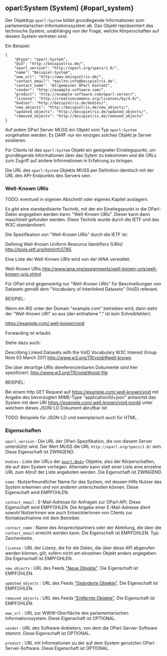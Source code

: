oparl:System (System)   {#oparl_system}
--------------------

Der Objekttyp `oparl:System` bildet grundlegende Informationen zum
parlamentarischen Informationssystem ab. Das Objekt repräsentiert
das technische System, unabhängig von der Frage, welche Körperschaften
auf diesem System vertreten sind.

Ein Beispiel:

~~~~~  {#system_ex1 .json}
{
    "@type": "oparl:System",
    "@id": "http://beispielris.de/",
    "oparl_version": "http://oparl.org/specs/1.0/",
    "name": "Beispiel-System",
    "www_url": "http://www.beispielris.de/",
    "contact_email": "mailto:info@beispielris.de",
    "contact_name": "Allgemeiner OParl Kontakt",
    "vendor": "http://example-software.com/",
    "product": "http://example-software.com/oparl-server/",
    "license": "http://creativecommons.org/licenses/by/4.0/",
    "bodies": "http://beispielris.de/bodies/",
    "new_objects": "http://beispielris.de/new_objects/",
    "updated_objects": "http://beispielris.de/updated_objects/",
    "removed_objects": "http://beispielris.de/removed_objects"
}
~~~~~

Auf jedem OParl Server MUSS ein Objekt vom Typ `oparl:System` vorgehalten
werden. Es DARF nur ein einziges solches Objekt je Server existieren.

Für Clients ist das `oparl:System` Objekt ein geeigneter Einstiegspunkt,
um grundlegende Informationen über das Sytem zu bekommen und die URLs
zum Zugriff auf andere Informationen in Erfahrung zu bringen.

Die URL des `oparl:System` Objekts MUSS per Definition identisch mit
der URL des API-Endpunkts des Servers sein.

### Well-Known URIs

TODO: eventuell in eigenen Abschnitt oder eigenes Kapitel auslagern.

Es gibt eine standardisierte Technik, mit der ein Einstiegspunkt in die OParl-Daten angegeben werden kann: "Well-Known URIs". Dieser kann dann maschinell gefunden werden. Diese Technik wurde durch die IETF und das W3C standardisiert.

Die Spezifikation von "Well-Known URIs" durch die IETF ist:

Defining Well-Known Uniform Resource Identifiers (URIs)
http://tools.ietf.org/html/rfc5785

Eine Liste der Well-Known URIs wird von der IANA verwaltet:

Well-Known URIs
http://www.iana.org/assignments/well-known-uris/well-known-uris.xhtml

Für OParl sind gegenwärtig nur "Well-Known URIs" für Beschreibungen von Datasets gemäß dem "Vocabulary of Interlinked Datasets" (VoID) relevant.

BEISPIEL:

Wenn ein RIS unter der Domain "example.com" betrieben wird, dann sieht der "Well-Known URI" so aus (der enthaltene "." ist _kein_ Schreibfehler):

https://example.com/.well-known/void

Forwarding ist erlaubt.

Siehe dazu auch:

Describing Linked Datasets with the VoID Vocabulary
W3C Interest Group Note 03 March 2011
http://www.w3.org/TR/void/#well-known

Die über derartige URIs dereferenzierbaren Dokumente sind hier spezifiziert:
http://www.w3.org/TR/void/#void-file

BEISPIEL:

Bei einem http GET Request auf https://example.com/.well-known/void mit Angabe des bevorzugten MIME-Type "application/ld+json" antwortet das System mit dem URI https://example.com/.well-known/void.jsonld unter welchem dieses JSON-LD Dokument abrufbar ist:

TODO: Beispiele für JSON-LD und exemplarisch auch für HTML.

### Eigenschaften

`oparl_version`
:   Die URL der OParl-Spezifikation, die von diesem Server unterstützt 
    wird. Der Wert MUSS die URL `http://oparl.org/specs/1.0/` sein.
    Diese Eigenschaft ist ZWINGEND.

`bodies`
:   Liste der URLs der [`oparl:Body`](#oparl_body)-Objekte, also der 
    Körperschaften, die auf dem System vorliegen. Alternativ kann statt 
    einer Liste eine einzelne URL zum Abruf der Liste angeboten werden. 
    Die Eigenschaft ist ZWINGEND.

`name`
:   Nutzerfreundlicher Name für das System, mit dessen Hilfe Nutzer das
    System erkennen und von anderen unterscheiden können. Diese Eigenschaft
    wird EMPFOHLEN.

`contact_email`
:   E-Mail-Adresse für Anfragen zur OParl-API. Diese Eigenschaft wird 
    EMPFOHLEN. Die Angabe einer E-Mail-Adresse dient sowohl NutzerInnen
    wie auch EntwicklerInnen von Clients zur Kontaktaufnahme mit dem
    Betreiber. 

`contact_name`
:   Name des Ansprechpartners oder der Abteilung, die über die `contact_email`
    erreicht werden kann. Die Eigenschaft ist EMPFOHLEN. Typ: Zeichenkette.

`license`
:   URL der Lizenz, die für die Daten, die über diese API abgerufen werden
    können, gilt, sofern nicht am einzelnen Objekt anders angegeben.
    Die Eigenschaft ist EMPFOHLEN.

`new_objects`
:   URL des Feeds ["Neue Objekte"](#feed_neue_objekte). Die Eigenschaft ist 
    EMPFOHLEN.

`updated_objects`
:   URL des Feeds ["Geänderte Objekte"](#feed_geaenderte_objekte). Die 
    Eigenschaft ist EMPFOHLEN.

`removed_objects`
:   URL des Feeds ["Entfernte Objekte"](#feed_entfernte_objekte). Die 
    Eigenschaft ist EMPFOHLEN.

`www_url`
:   URL zur WWW-Oberfläche des parlamentarischen Informationssystem.
    Diese Eigenschaft ist OPTIONAL.

`vendor`
:   URL des Software-Anbieters, von dem die OParl-Server-Software stammt.
    Diese Eigenschaft ist OPTIONAL.

`product`
:   URL mit Informationen zu der auf dem System genutzten OParl-Server-Software.
    Diese Eigenschaft ist OPTIONAL.
